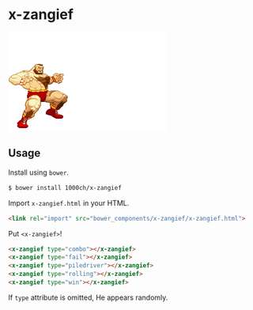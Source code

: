 # x-zangief

![](https://raw.githubusercontent.com/1000ch/x-zangief/master/img/zangief-combo.gif)

## Usage

Install using `bower`.

```bash
$ bower install 1000ch/x-zangief
```

Import `x-zangief.html` in your HTML.

```html
<link rel="import" src="bower_components/x-zangief/x-zangief.html">
```

Put `<x-zangief>`!

```html
<x-zangief type="combo"></x-zangief>
<x-zangief type="fail"></x-zangief>
<x-zangief type="piledriver"></x-zangief>
<x-zangief type="rolling"></x-zangief>
<x-zangief type="win"></x-zangief>
```

If `type` attribute is omitted, He appears randomly.
